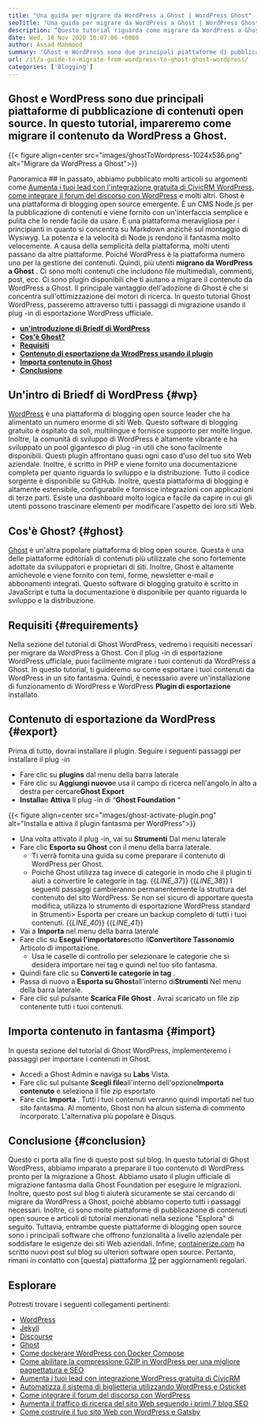 ```yaml
---
title: "Una guida per migrare da WordPress a Ghost | WordPress Ghost" 
seoTitle: "Una guida per migrare da WordPress a Ghost | WordPress Ghost" 
description: "Questo tutorial riguarda come migrare da WordPress a Ghost. Impareremo come migrare i tuoi post e pagine nel fantasma dal sito Web di WordPress esistente." 
date: Wed, 18 Nov 2020 10:07:06 +0000
author: Assad Mahmood
summary: "Ghost e WordPress sono due principali piattaforme di pubblicazione di contenuti open source. In questo tutorial, impareremo come migrare il contenuto da WordPress a Ghost." 
url: /it/a-guide-to-migrate-from-wordpress-to-ghost-ghost-wordpress/
categories: ['Blogging']
---
```


## Ghost e WordPress sono due principali piattaforme di pubblicazione di contenuti open source. In questo tutorial, impareremo come migrare il contenuto da WordPress a Ghost.

{{< figure align=center src="images/ghostToWordpress-1024x536.png" alt="Migrare da WordPress a Ghost">}}


Panoramica ##
In passato, abbiamo pubblicato molti articoli su argomenti come [Aumenta i tuoi lead con l'integrazione gratuita di CivicRM WordPress][1], [come integrare il forum del discorso con WordPress][2] e molti altri. Ghost è una piattaforma di blogging open source emergente. È un CMS Node.js per la pubblicazione di contenuti e viene fornito con un'interfaccia semplice e pulita che lo rende facile da usare. È una piattaforma meravigliosa per i principianti in quanto si concentra su Markdown anziché sul montaggio di Wysiwyg. La potenza e la velocità di Node.js rendono il fantasma molto velocemente. A causa della semplicità della piattaforma, molti utenti passano da altre piattaforme. Poiché WordPress è la piattaforma numero uno per la gestione dei contenuti.
Quindi, più utenti **migrano da WordPress a Ghost** . Ci sono molti contenuti che includono file multimediali, commenti, post, ecc. Ci sono plugin disponibili che ti aiutano a migrare il contenuto da WordPress a Ghost. Il principale vantaggio dell'adozione di Ghost è che si concentra sull'ottimizzazione dei motori di ricerca. In questo tutorial Ghost WordPress, passeremo attraverso tutti i passaggi di migrazione usando il plug -in di esportazione WordPress ufficiale.
* **[un'introduzione di Briedf di WordPress][3]** 
* **[Cos'è Ghost?][4]** 
* **[Requisiti][5]** 
* **[Contenuto di esportazione da WrodPress usando il plugin][6]** 
* **[Importa contenuto in Ghost][7]** 
* **[Conclusione][8]** 

## **Un'intro di Briedf di WordPress** {#wp}

[WordPress][9] è una piattaforma di blogging open source leader che ha alimentato un numero enorme di siti Web. Questo software di blogging gratuito è ospitato da soli, multilingue e fornisce supporto per molte lingue. Inoltre, la comunità di sviluppo di WordPress è altamente vibrante e ha sviluppato un pool gigantesco di plug -in utili che sono facilmente disponibili. Questi plugin affrontano quasi ogni caso d'uso del tuo sito Web aziendale. Inoltre, è scritto in PHP e viene fornito una documentazione completa per quanto riguarda lo sviluppo e la distribuzione. Tutto il codice sorgente è disponibile su GitHub. Inoltre, questa piattaforma di blogging è altamente estensibile, configurabile e fornisce integrazioni con applicazioni di terze parti. Esiste una dashboard molto logica e facile da capire in cui gli utenti possono trascinare elementi per modificare l'aspetto dei loro siti Web.

## **Cos'è Ghost?** {#ghost}

[Ghost][10] è un'altra popolare piattaforma di blog open source. Questa è una delle piattaforme editoriali di contenuti più utilizzate che sono fortemente adottate da sviluppatori e proprietari di siti. Inoltre, Ghost è altamente amichevole e viene fornito con temi, forme, newsletter e-mail e abbonamenti integrati. Questo software di blogging gratuito è scritto in JavaScript e tutta la documentazione è disponibile per quanto riguarda lo sviluppo e la distribuzione.

## Requisiti {#requirements}

Nella sezione del tutorial di Ghost WordPress, vedremo i requisiti necessari per migrare da WordPress a Ghost. Con il plug -in di esportazione WordPress ufficiale, puoi facilmente migrare i tuoi contenuti da WordPress a Ghost. In questo tutorial, ti guideremo su come esportare i tuoi contenuti da WordPress in un sito fantasma. Quindi, è necessario avere un'installazione di funzionamento di WordPress e WordPress **Plugin di esportazione** installato.

## Contenuto di esportazione da WordPress {#export}

Prima di tutto, dovrai installare il plugin. Seguire i seguenti passaggi per installare il plug -in
* Fare clic su **plugins** dal menu della barra laterale
* Fare clic su **Aggiungi nuovo**e usa il campo di ricerca nell'angolo in alto a destra per cercare**Ghost Export** 
* **Installa**e **Attiva** Il plug -in di “**Ghost Foundation** “

{{< figure align=center src="images/ghost-activate-plugin.png" alt="Installa e attiva il plugin fantasma per WordPress">}}

* Una volta attivato il plug -in, vai su **Strumenti** Dal menu laterale
* Fare clic **Esporta su Ghost** con il menu della barra laterale.
  * Ti verrà fornita una guida su come preparare il contenuto di WordPress per Ghost.
  * Poiché Ghost utilizza tag invece di categorie in modo che il plugin ti aiuti a convertire le categorie in tag.
{{_LINE_37_}}
{{_LINE_38_}}
    I seguenti passaggi cambieranno permanentemente la struttura del contenuto del sito WordPress. Se non sei sicuro di apportare questa modifica, utilizza lo strumento di esportazione WordPress standard in Strumenti> Esporta per creare un backup completo di tutti i tuoi contenuti.
{{_LINE_40_}}
{{_LINE_41_}}
* Vai a **Importa** nel menu della barra laterale
* Fare clic su **Esegui l'importatore**sotto il**Convertitore Tassonomio** Articolo di importazione.
  * Usa le caselle di controllo per selezionare le categorie che si desidera importare nei tag e quindi nel tuo sito fantasma.
* Quindi fare clic su **Converti le categorie in tag** .
* Passa di nuovo a **Esporta su Ghost**all'interno di**Strumenti** Nel menu della barra laterale.
* Fare clic sul pulsante **Scarica File Ghost** . Avrai scaricato un file zip contenente tutti i tuoi contenuti.

## Importa contenuto in fantasma {#import}

In questa sezione del tutorial di Ghost WordPress, implementeremo i passaggi per importare i contenuti in Ghost.
* Accedi a Ghost Admin e naviga su **Labs** Vista.
* Fare clic sul pulsante **Scegli file**all'interno dell'opzione**Importa contenuto** e seleziona il file zip esportato
* Fare clic **Importa** . Tutti i tuoi contenuti verranno quindi importati nel tuo sito fantasma.
Al momento, Ghost non ha alcun sistema di commento incorporato. L'alternativa più popolare è Disqus.

## Conclusione {#conclusion}

Questo ci porta alla fine di questo post sul blog. In questo tutorial di Ghost WordPress, abbiamo imparato a preparare il tuo contenuto di WordPress pronto per la migrazione a Ghost. Abbiamo usato il plugin ufficiale di migrazione fantasma dalla Ghost Foundation per eseguire le migrazioni. Inoltre, questo post sul blog ti aiuterà sicuramente se stai cercando di migrare da WordPress a Ghost, poiché abbiamo coperto tutti i passaggi necessari. Inoltre, ci sono molte piattaforme di pubblicazione di contenuti open source e articoli di tutorial menzionati nella sezione "Esplora" di seguito. Tuttavia, entrambe queste piattaforme di blogging open source sono i principali software che offrono funzionalità a livello aziendale per soddisfare le esigenze dei siti Web aziendali.
Infine, [containerize.com][11] ha scritto nuovi post sul blog su ulteriori software open source. Pertanto, rimani in contatto con [questa] piattaforma [12] per aggiornamenti regolari.

## Esplorare
Potresti trovare i seguenti collegamenti pertinenti:
  * [WordPress][9]
  * [Jekyll][13]
  * [Discourse][14]
  * [Ghost][10]
  * [Come dockerare WordPress con Docker Compose][15]
  * [Come abilitare la compressione GZIP in WordPress per una migliore pagpettatura e SEO][16]
  * [Aumenta i tuoi lead con integrazione WordPress gratuita di CivicRM][1]
  * [Automatizza il sistema di biglietteria utilizzando WordPress e Osticket][17]
  * [Come integrare il forum del discorso con WordPress][2]
  * [Aumenta il traffico di ricerca del sito Web seguendo i primi 7 blog SEO][18]
  * [Come costruire il tuo sito Web con WordPress e Gatsby][19]



[1]: https://blog.containerize.com/blogging/civicrm-wordpress-integration-wordpress-tutorial/
[2]: https://blog.containerize.com/blogging/how-to-integrate-discourse-forum-with-wordpress/
[3]: #wp
[4]: #ghost
[5]: #requirements
[6]: #export
[7]: #import
[8]: #conclusion
[9]: https://products.containerize.com/blogging/wordpress/
[10]: https://products.containerize.com/blogging/ghost/
[11]: https://www.containerize.com/
[12]: https://blog.containerize.com/
[13]: https://products.containerize.com/blogging/jekyll/
[14]: https://products.containerize.com/discussion-forum/discourse/
[15]: https://blog.containerize.com/blogging/how-to-dockerize-wordpress-docker-wordpress/
[16]: https://blog.containerize.com/blogging/how-to-enable-gzip-compression-in-wordpress-gzip-wordpress/
[17]: https://blog.containerize.com/blogging/automate-ticketing-system-using-wordpress-and-osticket/
[18]: https://blog.containerize.com/blogging/increase-website-search-traffic-by-following-top-7-seo-blogs/
[19]: https://blog.containerize.com/blogging/how-does-gatsby-integrate-with-wordpress-gatsby-wordpress/
